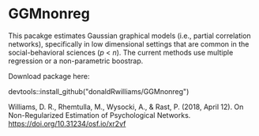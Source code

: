 # GGMnonreg

This pacakge estimates Gaussian graphical models (i.e., partial correlation networks), specifically in low dimensional settings that are common in the social-behavioral sciences (*p* < *n*). The current methods use multiple regression or a non-parametric boostrap.

Download package here:

devtools::install_github("donaldRwilliams/GGMnonreg")

Williams, D. R., Rhemtulla, M., Wysocki, A., & Rast, P. (2018, April 12). On Non-Regularized Estimation of Psychological Networks. https://doi.org/10.31234/osf.io/xr2vf
